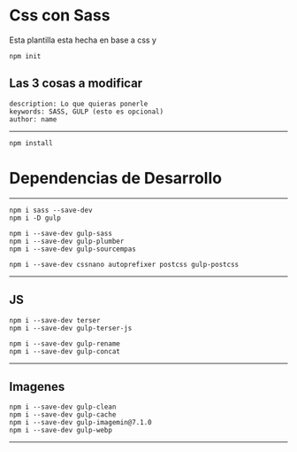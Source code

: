 <h1 class="titles"> Css con Sass </h1>

<p class="descripcion">
    Esta plantilla esta hecha en base a css y  
</p>


    npm init  
Las 3 cosas a modificar
-----------------------------------------------------------------------
    description: Lo que quieras ponerle
    keywords: SASS, GULP (esto es opcional)
    author: name
----------------------------------------------------------------------

    npm install


# Dependencias de Desarrollo
-----------------------------------------------------------------------
    npm i sass --save-dev
    npm i -D gulp

    npm i --save-dev gulp-sass
    npm i --save-dev gulp-plumber
    npm i --save-dev gulp-sourcempas

    npm i --save-dev cssnano autoprefixer postcss gulp-postcss
---------------------------------------------------------------
   JS 
---------------------------------------------------------------
    npm i --save-dev terser
    npm i --save-dev gulp-terser-js

    npm i --save-dev gulp-rename
    npm i --save-dev gulp-concat
--------------------------------------------------------------
   Imagenes
---------------------------------------------------------------
    npm i --save-dev gulp-clean
    npm i --save-dev gulp-cache
    npm i --save-dev gulp-imagemin@7.1.0
    npm i --save-dev gulp-webp
---------------------------------------------------------------
